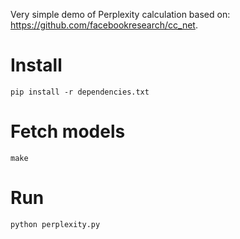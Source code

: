 Very simple demo of Perplexity calculation based on: https://github.com/facebookresearch/cc_net.

# Install

```
pip install -r dependencies.txt
```

# Fetch models

```
make
```


# Run

```
python perplexity.py
```
